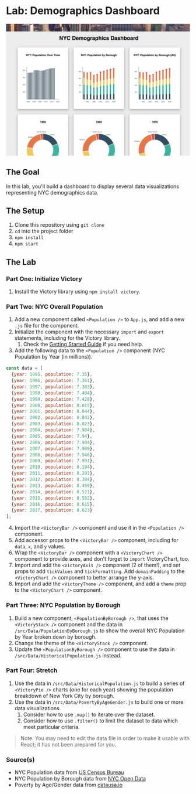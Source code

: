 # Lab: Demographics Dashboard

![NYC Demographics Dashboard](./nyc-demographics-dashboard.png)

## The Goal

In this lab, you'll build a dashboard to display several data visualizations representing NYC demographics data.

## The Setup

1. Clone this repository using `git clone`
2. `cd` into the project folder
3. `npm install`
4. `npm start`

## The Lab

### Part One: Initialize Victory

1. Install the Victory library using `npm install victory`.

### Part Two: NYC Overall Population

1. Add a new component called `<Population />` to `App.js`, and add a new `.js` file for the component.
2. Initialize the component with the necessary `import` and `export` statements, including for the Victory library.
   1. Check the [Getting Started Guide](https://formidable.com/open-source/victory/docs) if you need help.
3. Add the following data to the `<Population />` component (NYC Population by Year (in millions)). 

```javascript
const data = [
  {year: 1995, population: 7.35},
  {year: 1996, population: 7.361},
  {year: 1997, population: 7.383},
  {year: 1998, population: 7.404},
  {year: 1999, population: 7.428},
  {year: 2000, population: 8.015},
  {year: 2001, population: 8.044},
  {year: 2002, population: 8.042},
  {year: 2003, population: 8.023},
  {year: 2004, population: 7.984},
  {year: 2005, population: 7.94},
  {year: 2006, population: 7.904},
  {year: 2007, population: 7.909},
  {year: 2008, population: 7.946},
  {year: 2009, population: 7.991},
  {year: 2010, population: 8.194},
  {year: 2011, population: 8.293},
  {year: 2012, population: 8.384},
  {year: 2013, population: 8.459},
  {year: 2014, population: 8.521},
  {year: 2015, population: 8.582},
  {year: 2016, population: 8.615},
  {year: 2017, population: 8.623}
];
```

4. Import the `<VictoryBar />` component and use it in the `<Population />` component.
5. Add accessor props to the `<VictoryBar />` component, including for `data`, `x`, and `y` values.
6. Wrap the `<VictoryBar />` component with a `<VictoryChart />` component to provide axes, and don't forget to `import` VictoryChart, too.
7. Import and add the `<VictoryAxis />` component (2 of them!), and set props to add `tickValues` and `tickFormatting`. Add `domainPadding` to the `<VictoryChart />` component to better arrange the y-axis.
8. Import and add the `<VictoryTheme />` component, and add a `theme` prop to the `<VictoryChart />` component.

### Part Three: NYC Population by Borough

1. Build a new component, `<PopulationByBorough />`, that uses the `<VictoryStack />` component and the data in `/src/Data/PopulationByBorough.js` to show the overall NYC Population by Year broken down by borough.
2. Change the theme of the `<VictoryStack />` component.
3. Update the `<PopulationByBorough />` component to use the data in `/src/Data/HistoricalPopulation.js` instead.

### Part Four: Stretch
1. Use the data in `/src/Data/HistoricalPopulation.js` to build a series of `<VictoryPie />` charts (one for each year) showing the population breakdown of New York City by borough.
2. Use the data in `/src/Data/PovertyByAgeGender.js` to build one or more data visualizations.
   1. Consider how to use `.map()` to iterate over the dataset.
   2. Consider how to use `.filter()` to limit the dataset to data which meet particular criteria.
> Note: You may need to edit the data file in order to make it usable with React; it has not been prepared for you.

### Source(s)
- NYC Population data from [US Census Bureau](https://www.census.gov/glossary/#term_Populationestimates)
- NYC Population by Borough data from [NYC Open Data](https://data.cityofnewyork.us/City-Government/New-York-City-Population-by-Borough-1950-2040/xywu-7bv9)
- Poverty by Age/Gender data from [datausa.io](https://datausa.io/profile/geo/new-york-ny)